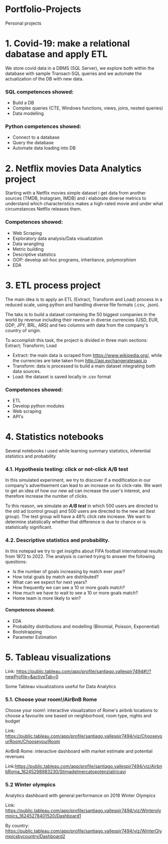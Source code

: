 # Portfolio-Projects
Personal projects


# 1. Covid-19: make a relational dabatase and apply ETL
We store covid data in a DBMS (SQL Server), we explore both within the database with sample Transact-SQL queries and we automate the actualization of the DB with new data.
### SQL competences showed:
- Build a DB
- Complex queries (CTE, Windows functions, views, joins, nested queries)
- Data modelling
### Python competences showed:
- Connect to a database
- Query the database
- Automate data loading into DB


# 2. Netflix movies Data Analytics project
Starting with a Netflix movies simple dataset i get data from another sources (TMDB, Instagram, IMDB) and i elaborate diverse metrics to understand which characteristics makes a high-rated movie and under what circumstances Netflix releases them.
### Competences showed:
- Web Scraping
- Exploratory data analysis/Data visualization
- Data wrangling
- Metric building
- Descriptive statistics
- OOP: develop ad-hoc programs, inheritance, polymorphism
- EDA


# 3. ETL process project
The main idea is to apply an ETL (Extract, Transform and Load) process in a reduced scale, using python and handling diverse file formats (.csv, .json). 

The taks is to build a dataset containing the 50 biggest companies in the world by revenue including their revenue in diverse currencies (USD, EUR, GDP, JPY, BRL, ARS) and two columns with data from the company's country of origin.

To accomplish this task, the project is divided in three main sections: Extract; Transform; Load
- Extract: the main data is scraped from https://www.wikipedia.org/, while the currencies are take taken from http://api.exchangeratesapi.io
- Transform: data is processed to build a main dataset integrating both data sources.
- Load: the dataset is saved locally in .csv format

### Competences showed:
- ETL
- Develop python modules
- Web scraping
- API's


# 4. Statistics notebooks
Several notebooks i used while learning summary statistics, inferential statistics and probability

### 4.1. Hypothesis testing: click or not-click A/B test
In this simulated experiment, we try to discover if a modification in our company's advertisement can lead to an increase on its click-rate. We want to get an idea of how our new ad can increase the user's interest, and therefore increase the number of clicks.

To this reason, we simulate an ***A/B test*** in which 500 users are directed to the old ad (control group) and 500 users are directed to the new ad (test group). The test group will have a 48% click rate increase. We want to determine statistically whether that difference is due to chance or is statistically significant.

### 4.2. Descriptive statistics and probability.
In this notepad we try to get insigths about FIFA football international results from 1872 to 2022. The analysis is carried trying to answer the following questions:
- Is the number of goals increasing by match ever year?
- How total goals by match are distributed?
- What can we expect for next years?
- How frequently we can see a 10 or more goals match?
- How much we have to wait to see a 10 or more goals match?
- Home team is more likely to win?

#### Competences showed:
- EDA
- Probability distributions and modelling (Binomial, Poisson, Exponential)
- Bootstrapping
- Parameter Estimation


# 5. Tableau visualizations
Link: https://public.tableau.com/app/profile/santiago.vallespir7494#!/?newProfile=&activeTab=0

Some Tableau visualizations useful for Data Analytics

### 5.1. Choose your room!/AirBnB Rome
Choose your room!: interactive visualization of Rome's airbnb locations to choose a favourite one based on neighborhood, room type, nights and budget

Link: https://public.tableau.com/app/profile/santiago.vallespir7494/viz/ChooseyourRoom/ChooseyourRoom

AirBnB Rome: interactive dashboard with market estimate and potential revenues

Link:https://public.tableau.com/app/profile/santiago.vallespir7494/viz/AirbnbRoma_16245298983230/Stimadelmercatopotenzialiricavi

### 5.2 Winter olympics
Analytics dashboard with general performance on 2018 Winter Olympics

Link: https://public.tableau.com/app/profile/santiago.vallespir7494/viz/Winterolympics_16245278401520/Dashboard1

By country: https://public.tableau.com/app/profile/santiago.vallespir7494/viz/WinterOlympicsbycountry/Dashboard2
